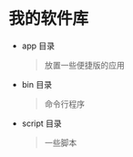
我的软件库
=======================

* app 目录

  > 放置一些便捷版的应用

* bin 目录

  > 命令行程序

* script 目录

  > 一些脚本
